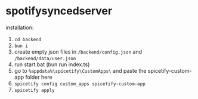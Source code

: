 # spotifysyncedserver

installation:
1. `cd backend`
2. `bun i`
3. create empty json files in `/backend/config.json` and `/backend/data/user.json`
4. run start.bat (bun run index.ts)
5. go to `%appdata%\spicetify\CustomApps\` and paste the spicetify-custom-app folder here
7. `spicetify config custom_apps spicetify-custom-app`
8. `spicetify apply`
